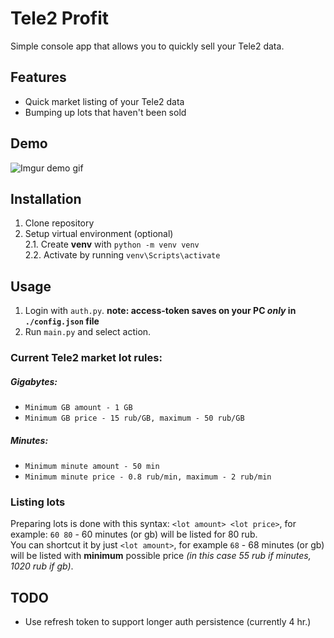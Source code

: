 # Tele2 Profit
Simple console app that allows you to quickly sell your Tele2 data.

## Features
* Quick market listing of your Tele2 data
* Bumping up lots that haven't been sold

## Demo
![Imgur demo gif](https://i.imgur.com/xKTTRDS.gif)

## Installation
1. Clone repository
2. Setup virtual environment (optional)  
    2.1. Create **venv** with `python -m venv venv`  
    2.2. Activate by running `venv\Scripts\activate`

## Usage
1. Login with `auth.py`.
**note: access-token saves on your PC _only_ in `./config.json` file** 
2. Run `main.py` and select action.

### Current Tele2 market lot rules:  
##### Gigabytes:
* `Minimum GB amount - 1 GB`
* `Minimum GB price - 15 rub/GB, maximum - 50 rub/GB`
##### Minutes:
* `Minimum minute amount - 50 min`
* `Minimum minute price - 0.8 rub/min, maximum - 2 rub/min`

### Listing lots
Preparing lots is done with this syntax:
`<lot amount> <lot price>`, for example: `60 80` - 60 minutes (or gb) 
will be listed for 80 rub.  
You can shortcut it by just `<lot amount>`, 
for example `68` -  68 minutes (or gb) will be listed with **minimum**
possible price *(in this case 55 rub if minutes, 1020 rub if gb)*.

## TODO
* Use refresh token to support longer auth persistence (currently 4 hr.)

